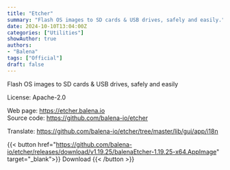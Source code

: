 ```yaml
---
title: "Etcher"
summary: "Flash OS images to SD cards & USB drives, safely and easily."
date: 2024-10-10T13:04:00Z
categories: ["Utilities"]
showAuthor: true
authors:
- "Balena"
tags: ["Official"]
draft: false
---
```


Flash OS images to SD cards & USB drives, safely and easily

License: Apache-2.0

Web page: <https://etcher.balena.io>  
Source code: <https://github.com/balena-io/etcher>

Translate: <https://github.com/balena-io/etcher/tree/master/lib/gui/app/i18n>    

{{< button href="https://github.com/balena-io/etcher/releases/download/v1.19.25/balenaEtcher-1.19.25-x64.AppImage" target="_blank">}}
Download
{{< /button >}}